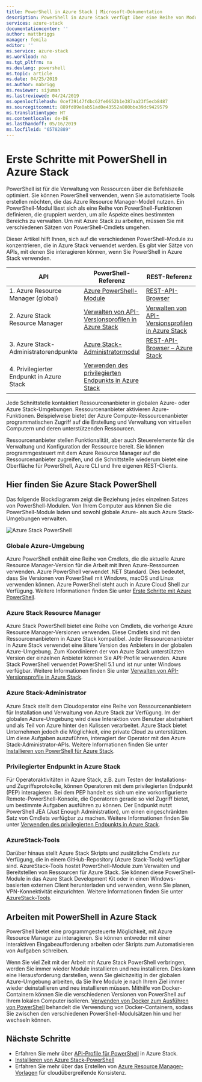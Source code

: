 ```yaml
---
title: PowerShell in Azure Stack | Microsoft-Dokumentation
description: PowerShell in Azure Stack verfügt über eine Reihe von Modulen und Kontexten.
services: azure-stack
documentationcenter: ''
author: mattbriggs
manager: femila
editor: ''
ms.service: azure-stack
ms.workload: na
ms.tgt_pltfrm: na
ms.devlang: powershell
ms.topic: article
ms.date: 04/25/2019
ms.author: mabrigg
ms.reviewer: sijuman
ms.lastreviewed: 04/24/2019
ms.openlocfilehash: 0cef39147fdbc62fe0652b1e387aa23f5ecb8487
ms.sourcegitcommit: 889fd09e0ab51ad0e43552a800bbe39dc9429579
ms.translationtype: HT
ms.contentlocale: de-DE
ms.lasthandoff: 05/16/2019
ms.locfileid: "65782889"
---
```

# <a name="get-started-with-powershell-on-azure-stack"></a>Erste Schritte mit PowerShell in Azure Stack

PowerShell ist für die Verwaltung von Ressourcen über die Befehlszeile optimiert. Sie können PowerShell verwenden, wenn Sie automatisierte Tools erstellen möchten, die das Azure Resource Manager-Modell nutzen. Ein PowerShell-Modul lässt sich als eine Reihe von PowerShell-Funktionen definieren, die gruppiert werden, um alle Aspekte eines bestimmten Bereichs zu verwalten. Um mit Azure Stack zu arbeiten, müssen Sie mit verschiedenen Sätzen von PowerShell-Cmdlets umgehen.

Dieser Artikel hilft Ihnen, sich auf die verschiedenen PowerShell-Module zu konzentrieren, die in Azure Stack verwendet werden. Es gibt vier Sätze von APIs, mit denen Sie interagieren können, wenn Sie PowerShell in Azure Stack verwenden.

| API | PowerShell-Referenz | REST-Referenz |
| --- | --- | --- |
| 1. Azure Resource Manager (global) | [Azure PowerShell-Module](https://github.com/Azure/azure-powershell/blob/master/documentation/azure-powershell-modules.md) | [REST-API-Browser](https://docs.microsoft.com/rest/api/) |
| 2. Azure Stack Resource Manager | [Verwalten von API-Versionsprofilen in Azure Stack](azure-stack-version-profiles.md) | [Verwalten von API-Versionsprofilen in Azure Stack](azure-stack-version-profiles.md) |
| 3. Azure Stack-Administratorendpunkte | [Azure Stack-Administratormodul](https://docs.microsoft.com/powershell/azure/azure-stack/overview) | [REST-API-Browser – Azure Stack](https://docs.microsoft.com/rest/api/?term=Azure%20Azure%20Stack%20Admin) |
| 4.  Privilegierter Endpunkt in Azure Stack | [Verwenden des privilegierten Endpunkts in Azure Stack](../operator/azure-stack-privileged-endpoint.md) | |

Jede Schnittstelle kontaktiert Ressourcenanbieter in globalen Azure- oder Azure Stack-Umgebungen. Ressourcenanbieter aktivieren Azure-Funktionen. Beispielweise bietet der Azure Compute-Ressourcenanbieter programmatischen Zugriff auf die Erstellung und Verwaltung von virtuellen Computern und deren unterstützenden Ressourcen.

Ressourcenanbieter stellen Funktionalität, aber auch Steuerelemente für die Verwaltung und Konfiguration der Ressource bereit. Sie können programmgesteuert mit dem Azure Resource Manager auf die Ressourcenanbieter zugreifen, und die Schnittstelle wiederum bietet eine Oberfläche für PowerShell, Azure CLI und Ihre eigenen REST-Clients.

## <a name="where-to-find-azure-stack-powershell"></a>Hier finden Sie Azure Stack PowerShell

Das folgende Blockdiagramm zeigt die Beziehung jedes einzelnen Satzes von PowerShell-Modulen. Von Ihrem Computer aus können Sie die PowerShell-Module laden und sowohl globale Azure- als auch Azure Stack-Umgebungen verwalten.

![Azure Stack PowerShell](media/azure-stack-powershell-overview/Azure-Stack-PowerShell.png)

### <a name="global-azure"></a>Globale Azure-Umgebung

Azure PowerShell enthält eine Reihe von Cmdlets, die die aktuelle Azure Resource Manager-Version für die Arbeit mit Ihren Azure-Ressourcen verwenden. Azure PowerShell verwendet .NET Standard. Dies bedeutet, dass Sie Versionen von PowerShell mit Windows, macOS und Linux verwenden können. Azure PowerShell steht auch in Azure Cloud Shell zur Verfügung. Weitere Informationen finden Sie unter [Erste Schritte mit Azure PowerShell](https://docs.microsoft.com/powershell/azure/get-started-azureps).

### <a name="azure-stack-resource-manager"></a>Azure Stack Resource Manager

Azure Stack PowerShell bietet eine Reihe von Cmdlets, die vorherige Azure Resource Manager-Versionen verwenden. Diese Cmdlets sind mit den Ressourcenanbietern in Azure Stack kompatibel. Jeder Ressourcenanbieter in Azure Stack verwendet eine ältere Version des Anbieters in der globalen Azure-Umgebung. Zum Koordinieren der von Azure Stack unterstützten Version der einzelnen Anbieter können Sie API-Profile verwenden. Azure Stack PowerShell verwendet PowerShell 5.1 und ist nur unter Windows verfügbar. Weitere Informationen finden Sie unter [Verwalten von API-Versionsprofile in Azure Stack](azure-stack-version-profiles.md).

### <a name="azure-stack-administrator"></a>Azure Stack-Administrator

Azure Stack stellt dem Cloudoperator eine Reihe von Ressourcenanbietern für Installation und Verwaltung von Azure Stack zur Verfügung. Im der globalen Azure-Umgebung wird diese Interaktion vom Benutzer abstrahiert und als Teil von Azure hinter den Kulissen verarbeitet. Azure Stack bietet Unternehmen jedoch die Möglichkeit, eine private Cloud zu unterstützen. Um diese Aufgaben auszuführen, interagiert der Operator mit den Azure Stack-Administrator-APIs. Weitere Informationen finden Sie unter [Installieren von PowerShell für Azure Stack](../operator/azure-stack-powershell-install.md).

### <a name="azure-stack-privileged-endpoint"></a>Privilegierter Endpunkt in Azure Stack

Für Operatoraktivitäten in Azure Stack, z.B. zum Testen der Installations- und Zugriffsprotokolle, können Operatoren mit dem privilegierten Endpunkt (PEP) interagieren. Bei dem PEP handelt es sich um eine vorkonfigurierte Remote-PowerShell-Konsole, die Operatoren gerade so viel Zugriff bietet, um bestimmte Aufgaben ausführen zu können. Der Endpunkt nutzt PowerShell JEA (Just Enough Administration), um einen eingeschränkten Satz von Cmdlets verfügbar zu machen. Weitere Informationen finden Sie unter [Verwenden des privilegierten Endpunkts in Azure Stack](../operator/azure-stack-privileged-endpoint.md).

### <a name="azurestack-tools"></a>AzureStack-Tools

Darüber hinaus stellt Azure Stack Skripts und zusätzliche Cmdlets zur Verfügung, die in einem GitHub-Repository (Azure Stack-Tools) verfügbar sind. AzureStack-Tools hostet PowerShell-Module zum Verwalten und Bereitstellen von Ressourcen für Azure Stack. Sie können diese PowerShell-Module in das Azure Stack Development Kit oder in einen Windows-basierten externen Client herunterladen und verwenden, wenn Sie planen, VPN-Konnektivität einzurichten. Weitere Informationen finden Sie unter [AzureStack-Tools](https://github.com/Azure/AzureStack-Tools).

## <a name="working-with-powershell-on-azure-stack"></a>Arbeiten mit PowerShell in Azure Stack

PowerShell bietet eine programmgesteuerte Möglichkeit, mit Azure Resource Manager zu interagieren. Sie können entweder mit einer interaktiven Eingabeaufforderung arbeiten oder Skripts zum Automatisieren von Aufgaben schreiben.

Wenn Sie viel Zeit mit der Arbeit mit Azure Stack PowerShell verbringen, werden Sie immer wieder Module installieren und neu installieren. Dies kann eine Herausforderung darstellen, wenn Sie gleichzeitig in der globalen Azure-Umgebung arbeiten, da Sie Ihre Module je nach Ihrem Ziel immer wieder deinstallieren und neu installieren müssen. Mithilfe von Docker-Containern können Sie die verschiedenen Versionen von PowerShell auf Ihrem lokalen Computer isolieren. [Verwenden von Docker zum Ausführen von PowerShell](azure-stack-powershell-user-docker.md) behandelt die Verwendung von Docker-Containern, sodass Sie zwischen den verschiedenen PowerShell-Modulsätzen hin und her wechseln können.


## <a name="next-steps"></a>Nächste Schritte

- Erfahren Sie mehr über [API-Profile für PowerShell](azure-stack-version-profiles.md) in Azure Stack.
- [Installieren von Azure Stack-PowerShell](../operator/azure-stack-powershell-install.md)
- Erfahren Sie mehr über das Erstellen von [Azure Resource Manager-Vorlagen](azure-stack-develop-templates.md) für cloudübergreifende Konsistenz.